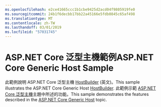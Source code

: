 ```yaml
---
ms.openlocfilehash: e2ce41665ccc1b1cbe9425d2acd04f9805919fe0
ms.sourcegitcommit: 24b1f6decbb17bb22a45166e5fdb0845c65af498
ms.translationtype: MT
ms.contentlocale: zh-TW
ms.lasthandoff: 03/01/2019
ms.locfileid: "57031745"
---
```

# <a name="aspnet-core-generic-host-sample"></a><span data-ttu-id="ecb21-101">ASP.NET Core 泛型主機範例</span><span class="sxs-lookup"><span data-stu-id="ecb21-101">ASP.NET Core Generic Host Sample</span></span>

<span data-ttu-id="ecb21-102">此範例說明 ASP.NET Core 泛型主機 [HostBuilder](https://docs.microsoft.com/dotnet/api/microsoft.extensions.hosting.ihostedservice) \(英文\)。</span><span class="sxs-lookup"><span data-stu-id="ecb21-102">This sample illustrates the ASP.NET Core Generic Host [HostBuilder](https://docs.microsoft.com/dotnet/api/microsoft.extensions.hosting.ihostedservice).</span></span> <span data-ttu-id="ecb21-103">此範例示範 [ASP.NET Core 泛型主機](https://docs.microsoft.com/aspnet/core/fundamentals/host/generic-host)主題中所述的功能。</span><span class="sxs-lookup"><span data-stu-id="ecb21-103">This sample demonstrates the features described in the [ASP.NET Core Generic Host](https://docs.microsoft.com/aspnet/core/fundamentals/host/generic-host) topic.</span></span>
